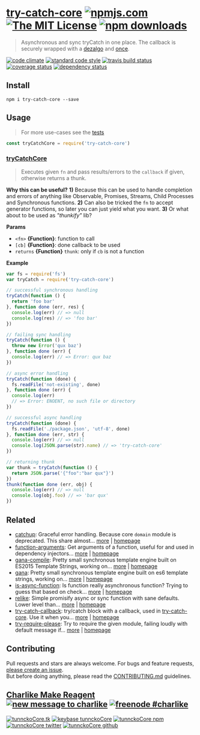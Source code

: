 # [try-catch-core][author-www-url] [![npmjs.com][npmjs-img]][npmjs-url] [![The MIT License][license-img]][license-url] [![npm downloads][downloads-img]][downloads-url] 

> Asynchronous and sync tryCatch in one place. The callback is securely wrapped with a [dezalgo][] and [once][].

[![code climate][codeclimate-img]][codeclimate-url] [![standard code style][standard-img]][standard-url] [![travis build status][travis-img]][travis-url] [![coverage status][coveralls-img]][coveralls-url] [![dependency status][david-img]][david-url]

## Install
```
npm i try-catch-core --save
```

## Usage
> For more use-cases see the [tests](./test.js)

```js
const tryCatchCore = require('try-catch-core')
```

### [tryCatchCore](index.js#L79)
> Executes given `fn` and pass results/errors to the `callback` if given, otherwise returns a thunk.

**Why this can be useful?**
 __1)__ Because this can be used to handle completion
and errors of anything like Observable, Promises,
Streams, Child Processes and Synchronous functions.
__2)__ Can also be tricked the `fn` to accept generator
functions, so later you can just yield what you want.
__3)__ Or what about to be used as _"thunkify"_ lib?

**Params**

* `<fn>` **{Function}**: function to call    
* `[cb]` **{Function}**: done callback to be used    
* `returns` **{Function}** `thunk`: only if `cb` is not a function  

**Example**

```js
var fs = require('fs')
var tryCatch = require('try-catch-core')

// successful synchronous handling
tryCatch(function () {
  return 'foo bar'
}, function done (err, res) {
  console.log(err) // => null
  console.log(res) // => 'foo bar'
})

// failing sync handling
tryCatch(function () {
  throw new Error('qux baz')
}, function done (err) {
  console.log(err) // => Error: qux baz
})

// async error handling
tryCatch(function (done) {
  fs.readFile('not-existing', done)
}, function done (err) {
  console.log(err)
  // => Error: ENOENT, no such file or directory
})

// successful async handling
tryCatch(function (done) {
  fs.readFile('./package.json', 'utf-8', done)
}, function done (err, str) {
  console.log(err) // => null
  console.log(JSON.parse(str).name) // => 'try-catch-core'
})

// returning thunk
var thunk = tryCatch(function () {
  return JSON.parse('{"foo":"bar qux"}')
})
thunk(function done (err, obj) {
  console.log(err) // => null
  console.log(obj.foo) // => 'bar qux'
})
```

## Related
- [catchup](https://www.npmjs.com/package/catchup): Graceful error handling. Because core `domain` module is deprecated. This share almost… [more](https://github.com/tunnckocore/catchup#readme) | [homepage](https://github.com/tunnckocore/catchup#readme "Graceful error handling. Because core `domain` module is deprecated. This share almost the same API.")
- [function-arguments](https://www.npmjs.com/package/function-arguments): Get arguments of a function, useful for and used in dependency injectors… [more](https://github.com/tunnckocore/function-arguments#readme) | [homepage](https://github.com/tunnckocore/function-arguments#readme "Get arguments of a function, useful for and used in dependency injectors. Works for regular functions, generator functions and arrow functions.")
- [gana-compile](https://www.npmjs.com/package/gana-compile): Pretty small synchronous template engine built on ES2015 Template Strings, working on… [more](https://github.com/tunnckocore/gana-compile#readme) | [homepage](https://github.com/tunnckocore/gana-compile#readme "Pretty small synchronous template engine built on ES2015 Template Strings, working on `node@0.10` too. No RegExps, support for helpers and what you want. Use [gana][] if you wanna both async and sync support.")
- [gana](https://www.npmjs.com/package/gana): Pretty small synchronous template engine built on es6 template strings, working on… [more](https://github.com/tunnckocore/gana#readme) | [homepage](https://github.com/tunnckocore/gana#readme "Pretty small synchronous template engine built on es6 template strings, working on `node@0.10` too. Just 20 lines of code without RegExps and with support for helpers and what you want.")
- [is-async-function](https://www.npmjs.com/package/is-async-function): Is function really asynchronous function? Trying to guess that based on check… [more](https://github.com/tunnckocore/is-async-function#readme) | [homepage](https://github.com/tunnckocore/is-async-function#readme "Is function really asynchronous function? Trying to guess that based on check if [common-callback-names][] exists as function arguments names or you can pass your custom.")
- [relike](https://www.npmjs.com/package/relike): Simple promisify async or sync function with sane defaults. Lower level than… [more](https://github.com/hybridables/relike#readme) | [homepage](https://github.com/hybridables/relike#readme "Simple promisify async or sync function with sane defaults. Lower level than `promisify` thing. Can be used to create `promisify` method.")
- [try-catch-callback](https://www.npmjs.com/package/try-catch-callback): try/catch block with a callback, used in [try-catch-core][]. Use it when you… [more](https://github.com/tunnckocore/try-catch-callback#readme) | [homepage](https://github.com/tunnckocore/try-catch-callback#readme "try/catch block with a callback, used in [try-catch-core][]. Use it when you don't care about asyncness so much and don't want guarantees. If you care use [try-catch-core][].")
- [try-require-please](https://www.npmjs.com/package/try-require-please): Try to require the given module, failing loudly with default message if… [more](https://github.com/tunnckocore/try-require-please#readme) | [homepage](https://github.com/tunnckocore/try-require-please#readme "Try to require the given module, failing loudly with default message if module does not exists.")

## Contributing
Pull requests and stars are always welcome. For bugs and feature requests, [please create an issue](https://github.com/tunnckoCore/try-catch-core/issues/new).  
But before doing anything, please read the [CONTRIBUTING.md](./CONTRIBUTING.md) guidelines.

## [Charlike Make Reagent](http://j.mp/1stW47C) [![new message to charlike][new-message-img]][new-message-url] [![freenode #charlike][freenode-img]][freenode-url]

[![tunnckoCore.tk][author-www-img]][author-www-url] [![keybase tunnckoCore][keybase-img]][keybase-url] [![tunnckoCore npm][author-npm-img]][author-npm-url] [![tunnckoCore twitter][author-twitter-img]][author-twitter-url] [![tunnckoCore github][author-github-img]][author-github-url]

[common-callback-names]: https://github.com/tunnckocore/common-callback-names
[dezalgo]: https://github.com/npm/dezalgo
[gana]: https://github.com/tunnckocore/gana
[once]: https://github.com/isaacs/once

[npmjs-url]: https://www.npmjs.com/package/try-catch-core
[npmjs-img]: https://img.shields.io/npm/v/try-catch-core.svg?label=try-catch-core

[license-url]: https://github.com/tunnckoCore/try-catch-core/blob/master/LICENSE
[license-img]: https://img.shields.io/npm/l/try-catch-core.svg

[downloads-url]: https://www.npmjs.com/package/try-catch-core
[downloads-img]: https://img.shields.io/npm/dm/try-catch-core.svg

[codeclimate-url]: https://codeclimate.com/github/tunnckoCore/try-catch-core
[codeclimate-img]: https://img.shields.io/codeclimate/github/tunnckoCore/try-catch-core.svg

[travis-url]: https://travis-ci.org/tunnckoCore/try-catch-core
[travis-img]: https://img.shields.io/travis/tunnckoCore/try-catch-core/master.svg

[coveralls-url]: https://coveralls.io/r/tunnckoCore/try-catch-core
[coveralls-img]: https://img.shields.io/coveralls/tunnckoCore/try-catch-core.svg

[david-url]: https://david-dm.org/tunnckoCore/try-catch-core
[david-img]: https://img.shields.io/david/tunnckoCore/try-catch-core.svg

[standard-url]: https://github.com/feross/standard
[standard-img]: https://img.shields.io/badge/code%20style-standard-brightgreen.svg

[author-www-url]: http://www.tunnckocore.tk
[author-www-img]: https://img.shields.io/badge/www-tunnckocore.tk-fe7d37.svg

[keybase-url]: https://keybase.io/tunnckocore
[keybase-img]: https://img.shields.io/badge/keybase-tunnckocore-8a7967.svg

[author-npm-url]: https://www.npmjs.com/~tunnckocore
[author-npm-img]: https://img.shields.io/badge/npm-~tunnckocore-cb3837.svg

[author-twitter-url]: https://twitter.com/tunnckoCore
[author-twitter-img]: https://img.shields.io/badge/twitter-@tunnckoCore-55acee.svg

[author-github-url]: https://github.com/tunnckoCore
[author-github-img]: https://img.shields.io/badge/github-@tunnckoCore-4183c4.svg

[freenode-url]: http://webchat.freenode.net/?channels=charlike
[freenode-img]: https://img.shields.io/badge/freenode-%23charlike-5654a4.svg

[new-message-url]: https://github.com/tunnckoCore/ama
[new-message-img]: https://img.shields.io/badge/ask%20me-anything-green.svg

[try-catch-core]: https://github.com/tunnckocore/try-catch-core